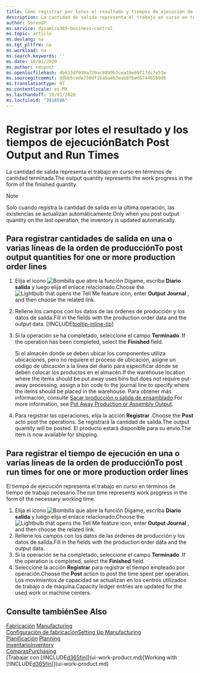 ```yaml
---
title: Cómo registrar por lotes el resultado y tiempos de ejecución de producción | Documentos de Microsoft
description: La cantidad de salida representa el trabajo en curso en términos de cantidad terminada.
author: SorenGP
ms.service: dynamics365-business-central
ms.topic: article
ms.devlang: na
ms.tgt_pltfrm: na
ms.workload: na
ms.search.keywords: ''
ms.date: 10/01/2020
ms.author: edupont
ms.openlocfilehash: db613df030a739ac8899b3cea19e89f17dcfe53e
ms.sourcegitcommit: ddbb5cede750df1baba4b3eab8fbed6744b5b9d6
ms.translationtype: HT
ms.contentlocale: es-MX
ms.lasthandoff: 10/01/2020
ms.locfileid: "3916586"
---
```

# <a name="batch-post-output-and-run-times"></a><span data-ttu-id="f665a-103">Registrar por lotes el resultado y los tiempos de ejecución</span><span class="sxs-lookup"><span data-stu-id="f665a-103">Batch Post Output and Run Times</span></span>
<span data-ttu-id="f665a-104">La cantidad de salida representa el trabajo en curso en términos de cantidad terminada.</span><span class="sxs-lookup"><span data-stu-id="f665a-104">The output quantity represents the work progress in the form of the finished quantity.</span></span>  

> [!NOTE]
> <span data-ttu-id="f665a-105">Solo cuando registra la cantidad de salida en la última operación, las existencias se actualizan automáticamente.</span><span class="sxs-lookup"><span data-stu-id="f665a-105">Only when you post output quantity on the last operation, the inventory is updated automatically.</span></span>  

## <a name="to-post-output-quantities-for-one-or-more-production-order-lines"></a><span data-ttu-id="f665a-106">Para registrar cantidades de salida en una o varias líneas de la orden de producción</span><span class="sxs-lookup"><span data-stu-id="f665a-106">To post output quantities for one or more production order lines</span></span>
1. <span data-ttu-id="f665a-107">Elija el icono ![Bombilla que abre la función Dígame](media/ui-search/search_small.png "Dígame qué desea hacer"), escriba **Diario salida** y luego elija el enlace relacionado.</span><span class="sxs-lookup"><span data-stu-id="f665a-107">Choose the ![Lightbulb that opens the Tell Me feature](media/ui-search/search_small.png "Tell me what you want to do") icon, enter **Output Journal** , and then choose the related link.</span></span>  
2. <span data-ttu-id="f665a-108">Rellene los campos con los datos de las órdenes de producción y los datos de salida.</span><span class="sxs-lookup"><span data-stu-id="f665a-108">Fill in the fields with the production order data and the output data.</span></span> [!INCLUDE[tooltip-inline-tip](includes/tooltip-inline-tip_md.md)]
3. <span data-ttu-id="f665a-109">Si la operación se ha completado, seleccione el campo **Terminado** .</span><span class="sxs-lookup"><span data-stu-id="f665a-109">If the operation has been completed, select the **Finished** field.</span></span>  

    <span data-ttu-id="f665a-110">Si el almacén donde se deben ubicar los componentes utiliza ubicaciones, pero no requiere el proceso de ubicación,  asigne un código de ubicación a la línea del diario para especificar dónde se deben colocar los productos en el almacén.</span><span class="sxs-lookup"><span data-stu-id="f665a-110">If the warehouse location where the items should be put away uses bins but does not require put-away processing,  assign a bin code to the journal line to specify where the items should be placed in the warehouse.</span></span> <span data-ttu-id="f665a-111">Para obtener más información, consulte [Sacar producción o salida de ensamblado](warehouse-how-to-put-away-production-output.md).</span><span class="sxs-lookup"><span data-stu-id="f665a-111">For more information, see [Put Away Production or Assembly Output](warehouse-how-to-put-away-production-output.md).</span></span>  

4. <span data-ttu-id="f665a-112">Para registrar las operaciones, elija la acción **Registrar** .</span><span class="sxs-lookup"><span data-stu-id="f665a-112">Choose the **Post** acto post the operations.</span></span> <span data-ttu-id="f665a-113">Se registrará la cantidad de salida.</span><span class="sxs-lookup"><span data-stu-id="f665a-113">The output quantity will be posted.</span></span> <span data-ttu-id="f665a-114">El producto estará disponible para su envío.</span><span class="sxs-lookup"><span data-stu-id="f665a-114">The item is now available for shipping.</span></span>  

## <a name="to-post-run-times-for-one-or-more-production-order-lines"></a><span data-ttu-id="f665a-115">Para registrar el tiempo de ejecución en una o varias líneas de la orden de producción</span><span class="sxs-lookup"><span data-stu-id="f665a-115">To post run times for one or more production order lines</span></span>
<span data-ttu-id="f665a-116">El tiempo de ejecución representa el trabajo en curso en términos de tiempo de trabajo necesario.</span><span class="sxs-lookup"><span data-stu-id="f665a-116">The run time represents work progress in the form of the necessary working time.</span></span>    

1.  <span data-ttu-id="f665a-117">Elija el icono ![Bombilla que abre la función Dígame](media/ui-search/search_small.png "Dígame qué desea hacer"), escriba **Diario salida** y luego elija el enlace relacionado.</span><span class="sxs-lookup"><span data-stu-id="f665a-117">Choose the ![Lightbulb that opens the Tell Me feature](media/ui-search/search_small.png "Tell me what you want to do") icon, enter **Output Journal** , and then choose the related link.</span></span>  
2. <span data-ttu-id="f665a-118">Rellene los campos con los datos de las órdenes de producción y los datos de salida.</span><span class="sxs-lookup"><span data-stu-id="f665a-118">Fill in the fields with the production order data and the output data.</span></span>  
3.  <span data-ttu-id="f665a-119">Si la operación se ha completado, seleccione el campo **Terminado** .</span><span class="sxs-lookup"><span data-stu-id="f665a-119">If the operation is completed, select the **Finished** field.</span></span>  
4. <span data-ttu-id="f665a-120">Seleccione la acción **Registrar** para registrar el tiempo empleado por operación.</span><span class="sxs-lookup"><span data-stu-id="f665a-120">Choose the **Post** action to post the time spent per operation.</span></span> <span data-ttu-id="f665a-121">Los movimientos de capacidad se actualizan en los centros utilizados de trabajo o de máquina.</span><span class="sxs-lookup"><span data-stu-id="f665a-121">Capacity ledger entries are updated for the used work or machine centers.</span></span>

## <a name="see-also"></a><span data-ttu-id="f665a-122">Consulte también</span><span class="sxs-lookup"><span data-stu-id="f665a-122">See Also</span></span>  
<span data-ttu-id="f665a-123">[Fabricación](production-manage-manufacturing.md)  </span><span class="sxs-lookup"><span data-stu-id="f665a-123">[Manufacturing](production-manage-manufacturing.md)  </span></span>  
[<span data-ttu-id="f665a-124">Configuración de fabricación</span><span class="sxs-lookup"><span data-stu-id="f665a-124">Setting Up Manufacturing</span></span>](production-configure-production-processes.md)  
<span data-ttu-id="f665a-125">[Planificación](production-planning.md)    </span><span class="sxs-lookup"><span data-stu-id="f665a-125">[Planning](production-planning.md)    </span></span>  
[<span data-ttu-id="f665a-126">Inventario</span><span class="sxs-lookup"><span data-stu-id="f665a-126">Inventory</span></span>](inventory-manage-inventory.md)  
[<span data-ttu-id="f665a-127">Compras</span><span class="sxs-lookup"><span data-stu-id="f665a-127">Purchasing</span></span>](purchasing-manage-purchasing.md)  
<span data-ttu-id="f665a-128">[Trabajar con [!INCLUDE[d365fin](includes/d365fin_md.md)]](ui-work-product.md)</span><span class="sxs-lookup"><span data-stu-id="f665a-128">[Working with [!INCLUDE[d365fin](includes/d365fin_md.md)]](ui-work-product.md)</span></span>

